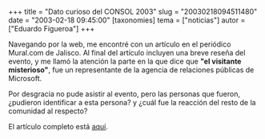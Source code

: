 +++
title = "Dato curioso del CONSOL 2003"
slug = "20030218094511480"
date = "2003-02-18 09:45:00"
[taxonomies]
tema = ["noticias"]
autor = ["Eduardo Figueroa"]
+++

Navegando por la web, me encontré con un artículo en el periódico
Mural.com de Jalisco. Al final del artículo incluyen una breve reseña
del evento, y me llamó la atención la parte en la que dice que **"el
visitante misterioso"**, fue un representante de la agencia de
relaciones públicas de Microsoft.

Por desgracia no pude asistir al evento, pero las personas que fueron,
¿pudieron identificar a esta persona? y ¿cuál fue la reacción del resto
de la comunidad al respecto?

El artículo completo está
[aquí](http://www.mural.com/tecnologia/articulo/242866/default.htm).

